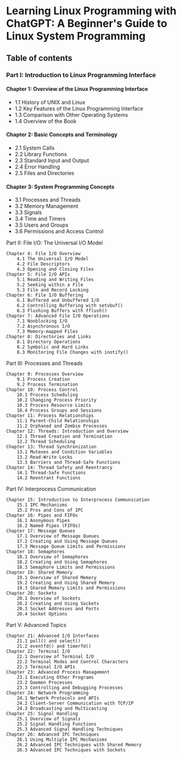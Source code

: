 # Learning Linux Programming with ChatGPT: A Beginner's Guide to Linux System Programming

## Table of contents

### Part I: Introduction to Linux Programming Interface

 ####   Chapter 1: Overview of the Linux Programming Interface
* 1.1 History of UNIX and Linux
* 1.2 Key Features of the Linux Programming Interface
* 1.3 Comparison with Other Operating Systems
* 1.4 Overview of the Book
 ####  Chapter 2: Basic Concepts and Terminology
* 2.1 System Calls
* 2.2 Library Functions
* 2.3 Standard Input and Output
* 2.4 Error Handling
* 2.5 Files and Directories
 ####  Chapter 3: System Programming Concepts
* 3.1 Processes and Threads
* 3.2 Memory Management
*  3.3 Signals
* 3.4 Time and Timers
* 3.5 Users and Groups
* 3.6 Permissions and Access Control

Part II: File I/O: The Universal I/O Model

    Chapter 4: File I/O Overview
        4.1 The Universal I/O Model
        4.2 File Descriptors
        4.3 Opening and Closing Files
    Chapter 5: File I/O APIs
        5.1 Reading and Writing Files
        5.2 Seeking within a File
        5.3 File and Record Locking
    Chapter 6: File I/O Buffering
        6.1 Buffered and Unbuffered I/O
        6.2 Controlling Buffering with setvbuf()
        6.3 Flushing Buffers with fflush()
    Chapter 7: Advanced File I/O Operations
        7.1 Nonblocking I/O
        7.2 Asynchronous I/O
        7.3 Memory-mapped Files
    Chapter 8: Directories and Links
        8.1 Directory Operations
        8.2 Symbolic and Hard Links
        8.3 Monitoring File Changes with inotify()

Part III: Processes and Threads

    Chapter 9: Processes Overview
        9.1 Process Creation
        9.2 Process Termination
    Chapter 10: Process Control
        10.1 Process Scheduling
        10.2 Changing Process Priority
        10.3 Process Resource Limits
        10.4 Process Groups and Sessions
    Chapter 11: Process Relationships
        11.1 Parent-Child Relationships
        11.2 Orphaned and Zombie Processes
    Chapter 12: Threads: Introduction and Overview
        12.1 Thread Creation and Termination
        12.2 Thread Scheduling
    Chapter 13: Thread Synchronization
        13.1 Mutexes and Condition Variables
        13.2 Read-Write Locks
        13.3 Barriers and Thread-Safe Functions
    Chapter 14: Thread Safety and Reentrancy
        14.1 Thread-Safe Functions
        14.2 Reentrant Functions

Part IV: Interprocess Communication

    Chapter 15: Introduction to Interprocess Communication
        15.1 IPC Mechanisms
        15.2 Pros and Cons of IPC
    Chapter 16: Pipes and FIFOs
        16.1 Anonymous Pipes
        16.2 Named Pipes (FIFOs)
    Chapter 17: Message Queues
        17.1 Overview of Message Queues
        17.2 Creating and Using Message Queues
        17.3 Message Queue Limits and Permissions
    Chapter 18: Semaphores
        18.1 Overview of Semaphores
        18.2 Creating and Using Semaphores
        18.3 Semaphore Limits and Permissions
    Chapter 19: Shared Memory
        19.1 Overview of Shared Memory
        19.2 Creating and Using Shared Memory
        19.3 Shared Memory Limits and Permissions
    Chapter 20: Sockets
        20.1 Overview of Sockets
        20.2 Creating and Using Sockets
        20.3 Socket Addresses and Ports
        20.4 Socket Options

Part V: Advanced Topics

    Chapter 21: Advanced I/O Interfaces
        21.1 poll() and select()
        21.2 eventfd() and timerfd()
    Chapter 22: Terminal I/O
        22.1 Overview of Terminal I/O
        22.2 Terminal Modes and Control Characters
        22.3 Terminal I/O APIs
    Chapter 23: Advanced Process Management
        23.1 Executing Other Programs
        23.2 Daemon Processes
        23.3 Controlling and Debugging Processes
    Chapter 24: Network Programming
        24.1 Network Protocols and APIs
        24.2 Client-Server Communication with TCP/IP
        24.3 Broadcasting and Multicasting
    Chapter 25: Signal Handling
        25.1 Overview of Signals
        25.2 Signal Handling Functions
        25.3 Advanced Signal Handling Techniques
    Chapter 26: Advanced IPC Techniques
        26.1 Using Multiple IPC Mechanisms
        26.2 Advanced IPC Techniques with Shared Memory
        26.3 Advanced IPC Techniques with Sockets
